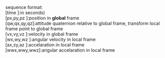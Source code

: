 sequence format:    
[time       ]:in seconds)    
[px,py,pz   ]:position in **global** frame    
[qw,qx,qy,qz]:attitude quaternion relative to global frame, transform local frame point to global frame   
[vx,vy,vz   ]:velocity in global frame   
[wx,wy,wz   ]:angular velocity in local frame   
[ax,zy,az   ]:accelaration in local frame   
[wwx,wwy,wwz]:angular accelaration in local frame   
